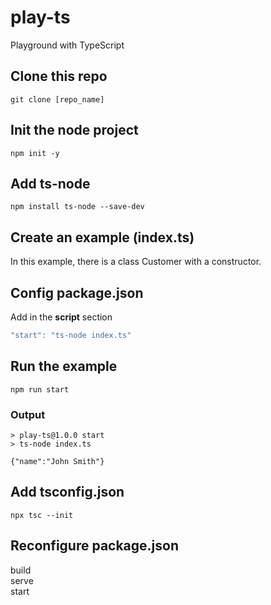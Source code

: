 # play-ts
Playground with TypeScript

## Clone this repo
```
git clone [repo_name]
```

## Init the node project
```
npm init -y
```

## Add ts-node
```
npm install ts-node --save-dev
```

## Create an example (index.ts)
In this example, there is a class Customer with a constructor.

## Config package.json
Add in the **script** section
```js
"start": "ts-node index.ts"
```
## Run the example
```
npm run start
```
### Output
```
> play-ts@1.0.0 start
> ts-node index.ts

{"name":"John Smith"}
```

## Add tsconfig.json
```
npx tsc --init
```

## Reconfigure package.json
build  
serve  
start  

